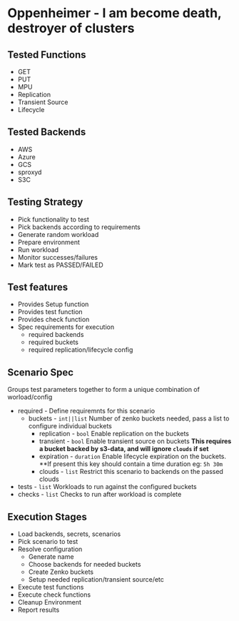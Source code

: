 # Oppenheimer - I am become death, destroyer of clusters

## Tested Functions

* GET
* PUT
* MPU
* Replication
* Transient Source
* Lifecycle

## Tested Backends

* AWS
* Azure
* GCS
* sproxyd
* S3C

## Testing Strategy

* Pick functionality to test
* Pick backends according to requirements
* Generate random workload
* Prepare environment
* Run workload
* Monitor successes/failures
* Mark test as PASSED/FAILED


## Test features

* Provides Setup function
* Provides test function
* Provides check function
* Spec requirements for execution
    * required backends
    * required buckets
    * required replication/lifecycle config


## Scenario Spec
Groups test parameters together to form a unique combination of worload/config

* required - Define requiremnts for this scenario
    * buckets - `int||list` Number of zenko buckets needed, pass a list to configure individual buckets
        * replication - `bool` Enable replication on the buckets
        * transient - `bool` Enable transient source on buckets **This requires a bucket backed by s3-data, and will ignore `clouds` if set**
        * expiration - `duration` Enable lifecycle expiration on the buckets. **If present this key should contain a time duration eg: `5h 30m`
        * clouds - `list` Restrict this scenario to backends on the passed clouds
* tests - `list` Workloads to run against the configured buckets
* checks - `list` Checks to run after workload is complete


## Execution Stages

* Load backends, secrets, scenarios
* Pick scenario to test
* Resolve configuration
    * Generate name
    * Choose backends for needed buckets
    * Create Zenko buckets
    * Setup needed replication/transient source/etc
* Execute test functions
* Execute check functions
* Cleanup Environment
* Report results
